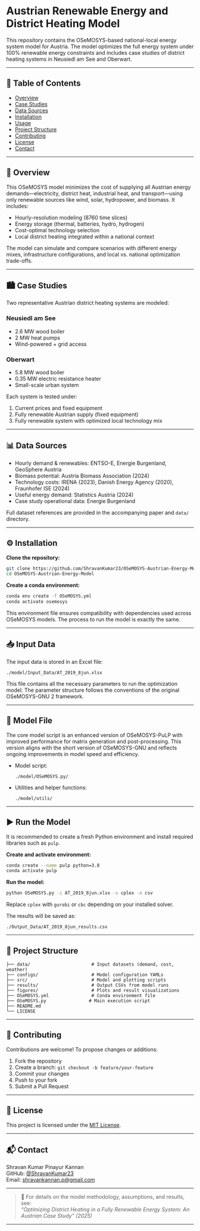 # Austrian Renewable Energy and District Heating Model

This repository contains the OSeMOSYS-based national-local energy system model for Austria. The model optimizes the full energy system under 100% renewable energy constraints and includes case studies of district heating systems in Neusiedl am See and Oberwart.

---

## 📘 Table of Contents

- [Overview](#overview)  
- [Case Studies](#case-studies)  
- [Data Sources](#data-sources)  
- [Installation](#installation)  
- [Usage](#usage)  
- [Project Structure](#project-structure)  
- [Contributing](#contributing)  
- [License](#license)  
- [Contact](#contact)

---

## 📌 Overview

This OSeMOSYS model minimizes the cost of supplying all Austrian energy demands—electricity, district heat, industrial heat, and transport—using only renewable sources like wind, solar, hydropower, and biomass. It includes:

- Hourly-resolution modeling (8760 time slices)  
- Energy storage (thermal, batteries, hydro, hydrogen)  
- Cost-optimal technology selection  
- Local district heating integrated within a national context

The model can simulate and compare scenarios with different energy mixes, infrastructure configurations, and local vs. national optimization trade-offs.

---

## 🏙️ Case Studies

Two representative Austrian district heating systems are modeled:

### Neusiedl am See
- 2.6 MW wood boiler  
- 2 MW heat pumps  
- Wind-powered + grid access  

### Oberwart
- 5.8 MW wood boiler  
- 0.35 MW electric resistance heater  
- Small-scale urban system  

Each system is tested under:
1. Current prices and fixed equipment  
2. Fully renewable Austrian supply (fixed equipment)  
3. Fully renewable system with optimized local technology mix

---

## 📊 Data Sources

- Hourly demand & renewables: ENTSO-E, Energie Burgenland, GeoSphere Austria  
- Biomass potential: Austria Biomass Association (2024)  
- Technology costs: IRENA (2023), Danish Energy Agency (2020), Fraunhofer ISE (2024)  
- Useful energy demand: Statistics Austria (2024)  
- Case study operational data: Energie Burgenland

Full dataset references are provided in the accompanying paper and `data/` directory.

---

## ⚙️ Installation

**Clone the repository:**
```bash
git clone https://github.com/ShravanKumar23/OSeMOSYS-Austrian-Energy-Model.git
cd OSeMOSYS-Austrian-Energy-Model
```

**Create a conda environment:**
```bash
conda env create -f OSeMOSYS.yml
conda activate osemosys
```

This environment file ensures compatibility with dependencies used across OSeMOSYS models. The process to run the model is exactly the same.

---


## 📥 Input Data

The input data is stored in an Excel file:

```
./model/Input_Data/AT_2019_8jun.xlsx
```

This file contains all the necessary parameters to run the optimization model. The parameter structure follows the conventions of the original OSeMOSYS-GNU 2 framework.

---

## 🧠 Model File

The core model script is an enhanced version of OSeMOSYS-PuLP with improved performance for matrix generation and post-processing. This version aligns with the short version of OSeMOSYS-GNU and reflects ongoing improvements in model speed and efficiency.

- Model script:  
  ```
  ./model/OSeMOSYS.py/
  ```

- Utilities and helper functions:  
  ```
  ./model/utils/
  ```

---

## ▶️ Run the Model

It is recommended to create a fresh Python environment and install required libraries such as `pulp`.

**Create and activate environment:**
```bash
conda create --name pulp python=3.8
conda activate pulp
```

**Run the model:**
```bash
python OSeMOSYS.py -i AT_2019_8jun.xlsx -s cplex -o csv
```

Replace `cplex` with `gurobi` or `cbc` depending on your installed solver.

The results will be saved as:
```
./Output_Data/AT_2019_8jun_results.csv
```

---

## 🧱 Project Structure

```
├── data/                       # Input datasets (demand, cost, weather)
├── configs/                    # Model configuration YAMLs
├── src/                        # Model and plotting scripts
├── results/                    # Output CSVs from model runs
├── figures/                    # Plots and result visualizations
├── OSeMOSYS.yml                # Conda environment file
├── OSeMOSYS.py                # Main execution script
├── README.md
└── LICENSE
```

---

## 🤝 Contributing

Contributions are welcome! To propose changes or additions:

1. Fork the repository  
2. Create a branch: `git checkout -b feature/your-feature`  
3. Commit your changes  
4. Push to your fork  
5. Submit a Pull Request

---

## 📝 License

This project is licensed under the [MIT License](LICENSE).

---

## 📬 Contact


Shravan Kumar Pinayur Kannan  
GitHub: [@ShravanKumar23](https://github.com/ShravanKumar23)  
Email: shravankannan.p@gmail.com

---

> 📄 For details on the model methodology, assumptions, and results, see:  
> *“Optimizing District Heating in a Fully Renewable Energy System: An Austrian Case Study” (2025)*

---


